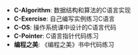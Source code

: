 - **C-Algorithm**: 数据结构和算法的C语言实现
- **C-Exercise**: 自己编写实例练习C语言
- **C-OS**: 操作系统课中设计的C语言代码
- **C-Pointer**: C语言指针代码练习
- **编程之美**: 《编程之美》书中代码练习
